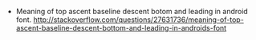 * Meaning of top ascent baseline descent botom and leading in android font. <http://stackoverflow.com/questions/27631736/meaning-of-top-ascent-baseline-descent-bottom-and-leading-in-androids-font>